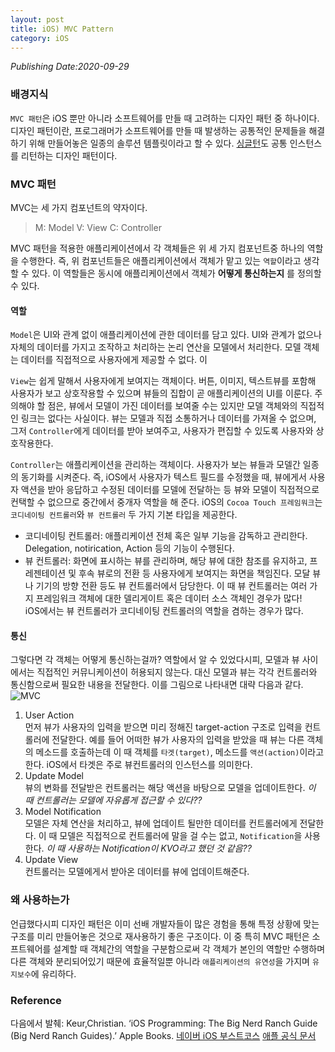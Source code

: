```yaml
---
layout: post
title: iOS) MVC Pattern
category: iOS
---
```

*Publishing Date:2020-09-29*

### 배경지식
`MVC 패턴`은 iOS 뿐만 아니라 소프트웨어를 만들 때 고려하는 디자인 패턴 중 하나이다. 디자인 패턴이란, 프로그래머가 소프트웨어를 만들 때 발생하는 공통적인 문제들을 해결하기 위해 만들어놓은 일종의 솔루션 템플릿이라고 할 수 있다. [싱글턴](https://devejs.github.io/ios/2020/09/17/singleton.html)도 공통 인스턴스를 리턴하는 디자인 패턴이다.

### MVC 패턴
MVC는 세 가지 컴포넌트의 약자이다.  
> M: Model
> V: View
> C: Controller

MVC 패턴을 적용한 애플리케이션에서 각 객체들은 위 세 가지 컴포넌트중 하나의 역할을 수행한다. 즉, 위 컴포넌트들은 애플리케이션에서 객체가 맡고 있는 `역할`이라고 생각할 수 있다. 이 역할들은 동시에 애플리케이션에서 객체가 **어떻게 통신하는지** 를 정의할 수 있다.  

#### 역할

`Model`은 UI와 관계 없이 애플리케이션에 관한 데이터를 담고 있다. UI와 관계가 없으나 자체의 데이터를 가지고 조작하고 처리하는 논리 연산을 모델에서 처리한다. 모델 객체는 데이터를 직접적으로 사용자에게 제공할 수 없다. 이

`View`는 쉽게 말해서 사용자에게 보여지는 객체이다. 버튼, 이미지, 텍스트뷰를 포함해 사용자가 보고 상호작용할 수 있으며 뷰들의 집합이 곧 애플리케이션의 UI를 이룬다. 주의해야 할 점은, 뷰에서 모델이 가진 데이터를 보여줄 수는 있지만 모델 객체와의 직접적인 링크는 없다는 사실이다. 뷰는 모델과 직접 소통하거나 데이터를 가져올 수 없으며, 그저 `Controller`에게 데이터를 받아 보여주고, 사용자가 편집할 수 있도록 사용자와 상호작용한다.

`Controller`는 애플리케이션을 관리하는 객체이다. 사용자가 보는 뷰들과 모델간 일종의 동기화를 시켜준다. 즉, iOS에서 사용자가 텍스트 필드를 수정했을 때, 뷰에게서 사용자 액션을 받아 응답하고 수정된 데이터를 모델에 전달하는 등 뷰와 모델이 직접적으로 컨택할 수 없으므로 중간에서 중개자 역할을 해 준다.
iOS의 `Cocoa Touch 프레임워크`는 `코디네이팅 컨트롤러`와 `뷰 컨트롤러` 두 가지 기본 타입을 제공한다.
- 코디네이팅 컨트롤러: 애플리케이션 전체 혹은 일부 기능을 감독하고 관리한다. Delegation, notirication, Action 등의 기능이 수행된다.
- 뷰 컨트롤러: 화면에 표시하는 뷰를 관리하며, 해당 뷰에 대한 참조를 유지하고, 프레젠테이션 및 후속 뷰로의 전환 등 사용자에게 보여지는 화면을 책임진다. 모달 뷰나 기기의 방향 전환 등도 뷰 컨트롤러에서 담당한다. 이 때 뷰 컨트롤러는 여러 가지 프레임워크 객체에 대한 델리게이트 혹은 데이터 소스 객체인 경우가 많다!    
iOS에서는 뷰 컨트롤러가 코디네이팅 컨트롤러의 역할을 겸하는 경우가 많다.

#### 통신
그렇다면 각 객체는 어떻게 통신하는걸까? 역할에서 알 수 있었다시피, 모델과 뷰 사이에서는 직접적인 커뮤니케이션이 허용되지 않는다. 대신 모델과 뷰는 각각 컨트롤러와 통신함으로써 필요한 내용을 전달한다. 이를 그림으로 나타내면 대략 다음과 같다.  
![MVC](https://i.imgur.com/ORRapPm.png)  
1. User Action  
먼저 뷰가 사용자의 입력을 받으면 미리 정해진 target-action 구조로 입력을 컨트롤러에 전달한다. 예를 들어 어떠한 뷰가 사용자의 입력을 받았을 때 뷰는 다른 객체의 메소드를 호출하는데 이 때 객체를 `타겟(target)`, 메소드를 `액션(action)`이라고 한다. iOS에서 타겟은 주로 뷰컨트롤러의 인스턴스를 의미한다.
2. Update Model  
뷰의 변화를 전달받은 컨트롤러는 해당 액션을 바탕으로 모델을 업데이트한다. *이 때 컨트롤러는 모델에 자유롭게 접근할 수 있다??*
3. Model Notification  
모델은 자체 연산을 처리하고, 뷰에 업데이트 될만한 데이터를 컨트롤러에게 전달한다. 이 때 모델은 직접적으로 컨트롤러에 말을 걸 수는 없고, `Notification`을 사용한다. *이 때 사용하는 Notification이 KVO라고 했던 것 같음??*
4. Update View  
컨트롤러는 모델에게서 받아온 데이터를 뷰에 업데이트해준다.

### 왜 사용하는가
언급했다시피 디자인 패턴은 이미 선배 개발자들이 많은 경험을 통해 특정 상황에 맞는 구조를 미리 만들어놓은 것으로 재사용하기 좋은 구조이다. 이 중 특히 MVC 패턴은 소프트웨어를 설계할 때 객체간의 역할을 구분함으로써 각 객체가 본인의 역할만 수행하며 다른 객체와 분리되어있기 때문에 효율적일뿐 아니라 `애플리케이션의 유연성`을 가지며 `유지보수`에 유리하다.

### Reference
다음에서 발췌: Keur,Christian. ‘iOS Programming: The Big Nerd Ranch Guide (Big Nerd Ranch Guides).’ Apple Books.
[네이버 iOS 부스트코스](https://www.edwith.org/boostcourse-ios)
[애플 공식 문서](https://developer.apple.com/library/archive/documentation/General/Conceptual/DevPedia-CocoaCore/MVC.html)

